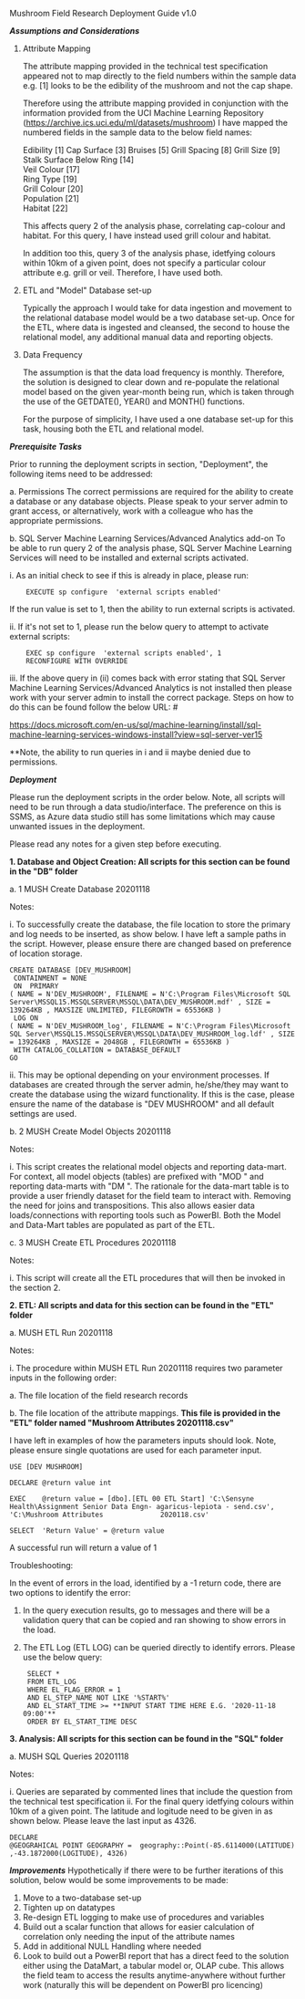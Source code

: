 Mushroom Field Research Deployment Guide v1.0

*****Assumptions and Considerations*****

1. Attribute Mapping

	The attribute mapping provided in the technical test specification appeared not to map directly to the field numbers within the sample data e.g. [1] looks to be the 		edibility of the mushroom and not the cap shape.

	Therefore using the attribute mapping provided in conjunction with the information provided from the UCI Machine Learning Repository 						(https://archive.ics.uci.edu/ml/datasets/mushroom) I have mapped the numbered fields in the sample data to the below field names: 

	Edibility					[1]	
	Cap Surface					[3]	
	Bruises						[5]	
	Grill Spacing					[8]	
	Grill Size					[9]	
	Stalk Surface Below Ring			[14]	
	Veil Colour					[17]	
	Ring Type					[19]	
	Grill Colour					[20]	
	Population					[21]	
	Habitat						[22]	

	This affects query 2 of the analysis phase, correlating cap-colour and habitat. For this query, I have instead used grill colour and habitat. 

	In addition too this, query 3 of the analysis phase, idetfying colours within 10km of a given point, does not specify a particular colour attribute e.g. grill or veil. 	Therefore, I have used both. 

2. ETL and "Model" Database set-up

	Typically the approach I would take for data ingestion and movement to the relational database model would be a two database set-up. Once for the ETL, where data is 		ingested and cleansed, the second to house the relational model, any additional manual data and reporting objects. 

3. Data Frequency

	The assumption is that the data load frequency is monthly. Therefore, the solution is designed to clear down and re-populate the relational model based on the given 		year-month being run, which is taken through the use of the GETDATE(), YEAR() and MONTH() functions. 

	For the purpose of simplicity, I have used a one database set-up for this task, housing both the ETL and relational model. 

*****Prerequisite Tasks*****

Prior to running the deployment scripts in section, "Deployment", the following items need to be addressed: 

 a. Permissions 
	The correct permissions are required for the ability to create a database or any database objects. Please speak to your server admin to grant access, or alternatively, 	work with a colleague who has the appropriate permissions. 

 b. SQL Server Machine Learning Services/Advanced Analytics add-on
	To be able to run query 2 of the analysis phase, SQL Server Machine Learning Services will need to be installed and external scripts activated.
	
i. As an initial check to see if this is already in place, please run:
		
		EXECUTE sp configure  'external scripts enabled'
		
If the run value is set to 1, then the ability to run external scripts is activated. 

ii. If it's not set to 1, please run the below query to attempt to activate external scripts:

		EXEC sp configure  'external scripts enabled', 1
		RECONFIGURE WITH OVERRIDE
		
iii. If the above query in (ii) comes back with error stating that SQL Server Machine Learning Services/Advanced Analytics is not installed then 				please work with your server admin to install the correct package. Steps on how to do this can be found follow the below URL:	#

https://docs.microsoft.com/en-us/sql/machine-learning/install/sql-machine-learning-services-windows-install?view=sql-server-ver15
		
**Note, the ability to run queries in i and ii maybe denied due to permissions. 
	
*****Deployment*****

Please run the deployment scripts in the order below. Note, all scripts will need to be run through a data studio/interface. The preference on this is SSMS, as Azure data studio still has some limitations which may cause unwanted issues in the deployment.  

Please read any notes for a given step before executing. 

**1. Database and Object Creation: All scripts for this section can be found in the "DB" folder**

a. 1 MUSH Create Database 20201118

Notes:

i. To successfully create the database, the file location to store the primary and log needs to be inserted, as show below. I have left a sample paths in the script. 		However, please ensure there are changed based on preference of location storage. 

	CREATE DATABASE [DEV_MUSHROOM]
	 CONTAINMENT = NONE
	 ON  PRIMARY 
	( NAME = N'DEV_MUSHROOM', FILENAME = N'C:\Program Files\Microsoft SQL Server\MSSQL15.MSSQLSERVER\MSSQL\DATA\DEV_MUSHROOM.mdf' , SIZE = 139264KB , MAXSIZE UNLIMITED, FILEGROWTH = 65536KB )
	 LOG ON 
	( NAME = N'DEV_MUSHROOM_log', FILENAME = N'C:\Program Files\Microsoft SQL Server\MSSQL15.MSSQLSERVER\MSSQL\DATA\DEV_MUSHROOM_log.ldf' , SIZE = 139264KB , MAXSIZE = 2048GB , FILEGROWTH = 65536KB )
	 WITH CATALOG_COLLATION = DATABASE_DEFAULT
	GO

ii. This may be optional depending on your environment processes. If databases are created through the server admin, he/she/they may want to create the database using the wizard functionality. If this is the case, please ensure the name of the database is "DEV MUSHROOM" and all default settings are used. 

b. 2 MUSH Create Model Objects 20201118

Notes: 

i. This script creates the relational model objects and reporting data-mart. For context, all model objects (tables) are prefixed with "MOD " and reporting data-marts 
with "DM ". The rationale for the data-mart table is to provide a user friendly dataset for the field team to interact with. Removing the need for joins and 
transpositions. This also allows easier data loads/connections with reporting tools such as PowerBI. Both the Model and Data-Mart tables are populated as part of the ETL.


c. 3 MUSH Create ETL Procedures 20201118

Notes:

i. This script will create all the ETL procedures that will then be invoked in the section 2. 
		
		
**2. 	ETL: All scripts and data for this section can be found in the "ETL" folder**

a. MUSH ETL Run 20201118

Notes: 

i. The procedure within MUSH ETL Run 20201118 requires two parameter inputs in the following order:

a. The file location of the field research records

b. The file location of the attribute mappings.	
	****This file is provided in the "ETL" folder named "Mushroom Attributes 20201118.csv"****

I have left in examples of how the parameters inputs should look. Note, please ensure single quotations are used for each parameter input.

	USE [DEV MUSHROOM]

	DECLARE	@return value int

	EXEC	@return value = [dbo].[ETL 00 ETL Start] 'C:\Sensyne Health\Assignment Senior Data Engn- agaricus-lepiota - send.csv', 'C:\Mushroom Attributes 				2020118.csv'

	SELECT	'Return Value' = @return value

A successful run will return a value of 1

Troubleshooting: 

In the event of errors in the load, identified by a -1 return code, there are two options to identify the error:

1. In the query execution results, go to messages and there will be a validation query that can be copied and ran showing to show errors in the load. 

2. The ETL Log (ETL LOG) can be queried directly to identify errors. Please use the below query: 

		SELECT * 
		FROM ETL_LOG 
		WHERE EL_FLAG_ERROR = 1 
		AND EL_STEP_NAME NOT LIKE '%START%'
		AND EL_START_TIME >= **INPUT START TIME HERE E.G. '2020-11-18 09:00'**
		ORDER BY EL_START_TIME DESC
	
**3. Analysis: All scripts for this section can be found in the "SQL" folder**

a. MUSH SQL Queries 20201118

Notes:

i. Queries are separated by commented lines that include the question from the technical test specification
ii. For the final query idetfying colours within 10km of a given point. The latitude and logitude need to be given in as shown below. Please leave the last input as 			4326.

	DECLARE 
	@GEOGRAHICAL POINT GEOGRAPHY =  geography::Point(-85.6114000(LATITUDE) ,-43.1872000(LOGITUDE), 4326)


*****Improvements*****
Hypothetically if there were to be further iterations of this solution, below would be some improvements to be made: 
1. Move to a two-database set-up
2. Tighten up on datatypes
3. Re-design ETL logging to make use of procedures and variables 
4. Build out a scalar function that allows for easier calculation of correlation only needing the input of the attribute names
5. Add in additional NULL Handling where needed
5. Look to build out a PowerBI report that has a direct feed to the solution either using the DataMart, a tabular model or, OLAP cube. This allows the field team to access the results anytime-anywhere without further work (naturally this will be dependent on PowerBI pro licencing)
